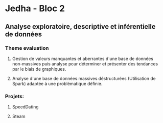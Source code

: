 # Jedha - Bloc 2
## Analyse exploratoire, descriptive et inférentielle de données
### Theme evaluation

1) Gestion de valeurs manquantes et aberrantes d'une base de données non-massives puis analyse pour déterminer et présenter des tendances par le biais de graphiques.

2) Analyse d'une base de données massives déstructurées (Utilisation de Spark) adaptée à une problématique définie.

### Projets:

1) SpeedDating

2) Steam

